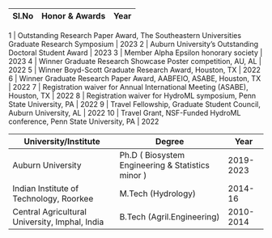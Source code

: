 Sl.No | Honor & Awards| Year
--- | --- | --- 

1 | Outstanding Research Paper Award, The Southeastern Universities Graduate Research Symposium | 2023
2 | Auburn University’s Outstanding Doctoral Student Award |	2023
3 | Member Alpha Epsilon honorary society	| 2023
4 | Winner Graduate Research Showcase Poster competition, AU, AL | 2022
5 | Winner Boyd-Scott Graduate Research Award, Houston, TX 	 | 2022
6 | Winner Graduate Research Paper Award, AABFEIO, ASABE, Houston, TX | 2022
7 | Registration waiver for Annual International Meeting (ASABE), Houston, TX | 2022
8 | Registration waiver for HydroML symposium, Penn State University, PA | 2022
9 | Travel Fellowship, Graduate Student Council, Auburn University, AL | 2022 
10 | Travel Grant, NSF-Funded HydroML conference, Penn State University, PA  |   2022



University/Institute | Degree| Year
--- | --- | --- 
Auburn University | Ph.D ( Biosystem Engineering & Statistics minor ) | 2019-2023
Indian Institute of Technology, Roorkee | M.Tech (Hydrology) | 2014-16 
Central Agricultural University, Imphal, India | B.Tech (Agril.Engineering) | 2010-2014 
